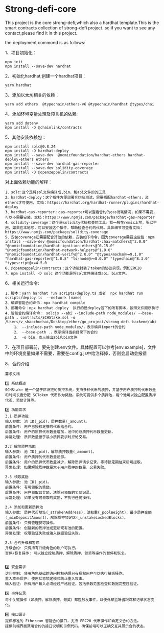 # Strong-defi-core

This project is the core strong-defi,which also a hardhat template.This is the smart contracts collection of strong-defi project.
so if you want to see any contact,please find it in this project.

the deployment commond is as follows:

1、项目初始化：
```
npm init
npm install --save-dev hardhat
```

2、初始化hardhat,创建一个hardhat项目：
```
yarn hardhat
```

3、添加以太坊相关的依赖：
```
yarn add ethers  @typechain/ethers-v6 @typechain/hardhat @types/chai
```

4、添加环境变量处理及预言机的依赖:
```angular2html
yarn add dotenv
npm install -D @chainlink/contracts
```
5、其他安装依赖包：
```angular2html  
npm install solc@0.8.24
npm install -D hardhat-deploy
npm install --save-dev  @nomicfoundation/hardhat-ethers hardhat-deploy-ethers ethers
npm install --save-dev hardhat-gas-reporter
npm install --save-dev solidity-coverage
npm install -D @openzeppelin/contracts 
```
对上面依赖功能的解释：

    1、solc:这个是将sol文件编译成,bin，和abi文件的的工具
    2、hardhat-deploy：这个插件方便部署合约及测试，需要搭配hardhat-ethers，及ethers才可使用，文档：https://hardhat.org/hardhat-runner/plugins/hardhat-deploy
    3、hardhat-gas-reporter：gas-reporter可以查看合约的gas消耗情况，如果不需要，可以不需要安装。文档：https://www.npmjs.com/package/hardhat-gas-reporter
    4、solidity-coverage：这个是solidity代码检查的工具。我一般在remix上写，所以不用，如果在本地写，可以安装这个插件，帮助检查合约的代码。具体细节可查看文档：https://www.npmjs.com/package/solidity-coverage
    5、安装coverage还需要配合其他的依赖，安装如下命令，因为coverage需要这些包：npm install --save-dev @nomicfoundation/hardhat-chai-matchers@^2.0.0" "@nomicfoundation/hardhat-ignition-ethers@^0.15.0" "@nomicfoundation/hardhat-network-helpers@^1.0.0" "@nomicfoundation/hardhat-verify@^2.0.0" "@types/mocha@>=9.1.0" "hardhat-gas-reporter@^1.0.8" "ts-node@>=8.0.0" "typechain@^8.3.0" "typescript@>=4.5.0
    6、@openzeppelin/contracts：这个功能封装了token的协议实现。例如ERC20
    7、npm install -D solc 这个功能是将sol文件编译成abi，bin文件。

6、相关运行命令:
```angular2html
1、脚本：yarn hardhat run scripts/deploy.ts 或者  npx hardhat run scripts/deploy.ts  --network [name]
2、编译智能合约命令：npx hardhat compile
3、部署命令：npx hardhat deploy  执行的是deploy包下的所有脚本，按照文件顺序执行
4、智能合约编译命令： solcjs --abi --include-path node_modules/ --base-path . contracts/SCHStake.sol -o /Users/v_shaochunhai/Desktop/ether/go_project/strong-defi-backend/abi 
    1、 --include-path node_modules/，表示编译import的合约
    2、 --base-path .，表示编译当前目录下的合约
    3、 -o bin，表示输出abi和bin文件
``` 

7、在项目部署前，要先创建.env文件。具体配置可以参考[env.example]，文件中的环境变量如果不需要，需要在config.js中给注释掉，否则会启动会报错

8、合约介绍
```angular2html
需求文档

1️⃣ 系统概述
SCHStake 是一个基于区块链的质押系统，支持多种代币的质押，并基于用户质押的代币数量和时间长度分配 SCToken 代币作为奖励。系统可提供多个质押池，每个池可以独立配置质押代币、奖励计算等。

2️⃣ 功能需求
2.1 质押功能
输入参数: 池 ID(_pid)，质押数量(_amount)。
前置条件: 用户已授权足够的代币给合约。
后置条件: 用户的质押代币数量增加，池中的总质押代币数量更新。
异常处理: 质押数量低于最小质押要求时拒绝交易。

2.2 解除质押功能
输入参数: 池 ID(_pid)，解除质押数量(_amount)。
前置条件: 用户质押的代币数量足够。
后置条件: 用户的质押代币数量减少，解除质押请求记录，等待锁定期结束后可提取。
异常处理: 如果解除质押数量大于用户质押的数量，交易失败。

2.3 领取奖励
输入参数: 池 ID(_pid)。
前置条件: 有可领取的奖励。
后置条件: 用户领取其奖励，清除已领取的奖励记录。
异常处理: 如果没有可领取的奖励，不执行任何操作。

2.4 添加和更新质押池
输入参数: 质押代币地址(_stTokenAddress)，池权重(_poolWeight)，最小质押金额(_minDepositAmount)，解除质押锁定区(_unstakeLockedBlocks)。
前置条件: 只有管理员可操作。
后置条件: 创建新的质押池或更新现有池的配置。
异常处理: 权限验证失败或输入数据验证失败。

2.5 合约升级和暂停
升级合约: 只有持有升级角色的账户可执行。
暂停/恢复操作: 可以独立控制质押、解除质押、领奖等操作的暂停和恢复。


4️⃣ 安全需求
访问控制: 使用角色基础的访问控制确保只有授权用户可以执行敏感操作。
重入攻击保护: 使用状态锁定模式防止重入攻击。
输入验证: 所有用户输入必须经过严格验证，包括参数范围检查和数据完整性验证。

5️⃣ 事件记录
每个关键操作（如质押、解除质押、领奖）都应触发事件，以便外部监听器跟踪和记录状态变化。

6️⃣ 接口设计
提供标准的 Ethereum 智能合约接口，支持 ERC20 代币操作和自定义合约方法。
提供前端界面调用合约的接口说明和示例代码，确保前端可以正确交互并展示合约状态。

```
